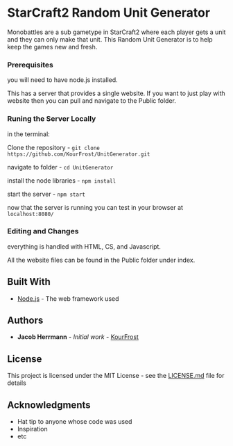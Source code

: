 # StarCraft2 Random Unit Generator

Monobattles are a sub gametype in StarCraft2 where each player gets a unit and they can only make that unit. This Random Unit Generator is to help keep the games new and fresh.

### Prerequisites

you will need to have node.js installed.

This has a server that provides a single website. If you want to just play with website then you can pull and navigate to the Public folder.

### Runing the Server Locally

in the terminal:

Clone the repository - `git clone https://github.com/KourFrost/UnitGenerator.git`

navigate to folder - `cd UnitGenerator`

install the node libraries - `npm install`

start the server - `npm start`

now that the server is running you can test in your browser at
`localhost:8080/`

### Editing and Changes

everything is handled with HTML, CS, and Javascript.

All the website files can be found in the Public folder under index.

## Built With

-   [Node.js](https://nodejs.org/en/) - The web framework used

## Authors

-   **Jacob Herrmann** - _Initial work_ - [KourFrost](https://github.com/KourFrost)

## License

This project is licensed under the MIT License - see the [LICENSE.md](LICENSE.md) file for details

## Acknowledgments

-   Hat tip to anyone whose code was used
-   Inspiration
-   etc
